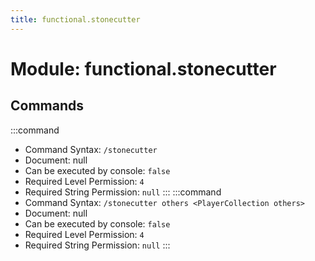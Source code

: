 ```yaml
---
title: functional.stonecutter
---
```



# Module: functional.stonecutter

## Commands
:::command
- Command Syntax: `/stonecutter`
- Document: null
- Can be executed by console: `false`
- Required Level Permission: `4`
- Required String Permission: `null`
:::
:::command
- Command Syntax: `/stonecutter others <PlayerCollection others>`
- Document: null
- Can be executed by console: `false`
- Required Level Permission: `4`
- Required String Permission: `null`
:::
